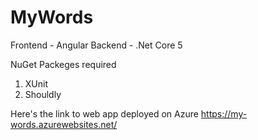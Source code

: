 # MyWords
Frontend - Angular
Backend - .Net Core 5

NuGet Packeges required
1. XUnit
2. Shouldly

Here's the link to web app deployed on Azure
https://my-words.azurewebsites.net/
